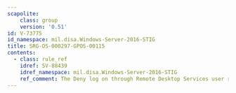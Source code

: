 ```yaml
---
scapolite:
    class: group
    version: '0.51'
id: V-73775
id_namespace: mil.disa.Windows-Server-2016-STIG
title: SRG-OS-000297-GPOS-00115
contents:
  - class: rule_ref
    idref: SV-88439
    idref_namespace: mil.disa.Windows-Server-2016-STIG
    ref_comment: The Deny log on through Remote Desktop Services user right  ...
---
```


